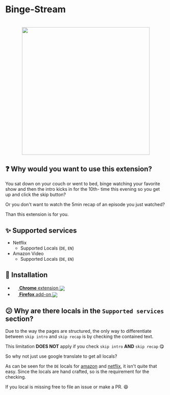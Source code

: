 # Binge-Stream

<h1 align="center">
<img src="https://raw.githubusercontent.com/s-weigand/binge-stream/main/assets/icon.svg" width=400/>
</h1>

## :question: Why would you want to use this extension?

You sat down on your couch or went to bed, binge watching your favorite show and then the intro kicks in for the 10th- time this evening so you get up and click the skip button?

Or you don't want to watch the 5min recap of an episode you just watched?

Than this extension is for you.

## :sparkles: Supported services

- Netflix
  - Supported Locals (`DE`, `EN`)
- Amazon Video
  - Supported Locals (`DE`, `EN`)

## :rocket: Installation

[link-amo]: https://addons.mozilla.org/en-US/firefox/addon/binge-stream
[link-cws]: https://chrome.google.com/webstore/detail/binge-stream/heoccpcipeedednknenbgenacjomlcbp

- [<img valign="center" src="https://upload.wikimedia.org/wikipedia/commons/e/e2/Google_Chrome_icon_%282011%29.svg" width=16>
  **Chrome** extension
  <img valign="middle" src="https://img.shields.io/chrome-web-store/v/heoccpcipeedednknenbgenacjomlcbp.svg?label=%20">
  ][link-cws]
- [<img valign="center" src="https://upload.wikimedia.org/wikipedia/commons/a/a0/Firefox_logo%2C_2019.svg" width=16>
  **Firefox** add-on
  <img valign="middle" src="https://img.shields.io/amo/v/binge-stream.svg?label=%20">][link-amo]

## :confused: Why are there locals in the `Supported services` section?

Due to the way the pages are structured, the only way to differentiate between `skip intro` and `skip recap` is by checking the contained text.

This limitation **DOES NOT** apply if you check `skip intro` **AND** `skip recap` :yum:

So why not just use google translate to get all locals?

As can be seen for the `DE` locals for [amazon](https://github.com/s-weigand/binge-stream/blob/main/source/content_scripts/amazon.ts) and [netflix](https://github.com/s-weigand/binge-stream/blob/main/source/content_scripts/netflix.ts), it isn't quite that easy.
Since the locals are hand crafted, so is the requirement for the checking.

If you local is missing free to file an issue or make a PR. :smile:
